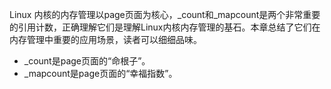 Linux 内核的内存管理以page页面为核心，_count和\_mapcount是两个非常重要的引用计数，正确理解它们是理解Linux内核内存管理的基石。本章总结了它们在内存管理中重要的应用场景，读者可以细细品味。

- _count是page页面的“命根子”。
- _mapcount是page页面的“幸福指数”。